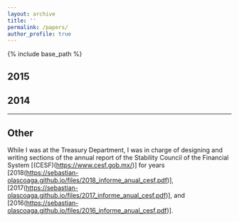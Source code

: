 ```yaml
---
layout: archive
title: ''
permalink: /papers/
author_profile: true
---
```


{% include base_path %}

## 2015


## 2014


---

## Other
While I was at the Treasury Department, I was in charge of designing and writing sections of the annual report of the Stability Council of the Financial System [(CESF)(https://www.cesf.gob.mx/)] for years [2018(https://sebastian-olascoaga.github.io/files/2018_informe_anual_cesf.pdf)], [2017(https://sebastian-olascoaga.github.io/files/2017_informe_anual_cesf.pdf)], and [2016(https://sebastian-olascoaga.github.io/files/2016_informe_anual_cesf.pdf)].
